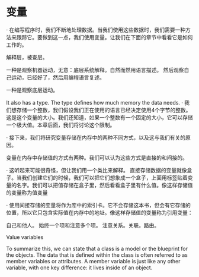 # 变量

· 在编写程序时，我们不断地处理数据。当我们使用这些数据时，我们需要一种方法来跟踪它。要做到这一点，我们使用变量。让我们在下面的章节中看看它是如何工作的。

解释层，被查层。

一种是观察机器运动，无意：底层系统解释。自然而然用语言描述。
然后观察自己运动，已经好了，然后用编程语言复述。

一种是观察底层运动。

It also has a type. The type defines how much memory the data needs.
· 我们想存储一个整数，我们假设我们正在使用的语言已经决定使用4个字节的整数。这是这个变量的大小。我们还知道，如果一个整数有一个固定的大小，它可以存储一个极大值。本章后面，我们将讨论这个限制。

· 接下来，我们将研究变量存储在内存中的两种不同方式，以及这与我们有关的原因。

变量在内存中存储值的方式有两种。我们可以认为这些方式是直接的和间接的。

· 这听起来可能很奇怪，但让我们用一个类比来解释。
直接存储数据的变量就像盒子。当我们创建它们的时候，我们可以把它们想象成一个盒子，上面用标签贴着变量的名字。我们可以把值存储在盒子里，然后看看盒子里有什么值。像这样存储值的变量称为值变量

· 使用间接存储的变量将作为库中的索引卡。它不会存储这本书，但会有它存储的位置，所以它只包含实际值在内存中的地址。像这样存储值的变量称为引用变量：

自己和他人。
始终一个项和注意多个项。
注意关系。关联。路由。

Value variables

To summarize this, we can state that a class is a model or the blueprint for the objects. The data that is defined within the class is often referred to as member variables or attributes.
A member variable is just like any other variable, with one key difference: it lives inside of an object.